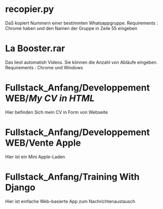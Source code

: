 # recopier.py
DaS kopiert Nummern einer bestimmten Whatsappgruppe.
Requirements : Chrome haben und den Namen der Gruppe in Zeile 55 eingeben

# La Booster.rar 
Das liest automatish Videos. Sie können die Anzahl von Abläufe eingeben.
Requirements : Chrome und Windows

# Fullstack_Anfang/Developpement WEB/_My CV in HTML_
Hier befinden Sich mein CV in Form von Webseite

# Fullstack_Anfang/Developpement WEB/Vente Apple
Hier ist ein Mini Apple-Laden

# Fullstack_Anfang/Training With Django
Hier ist einfache Web-basierte App zum Nachrichtenaustausch
